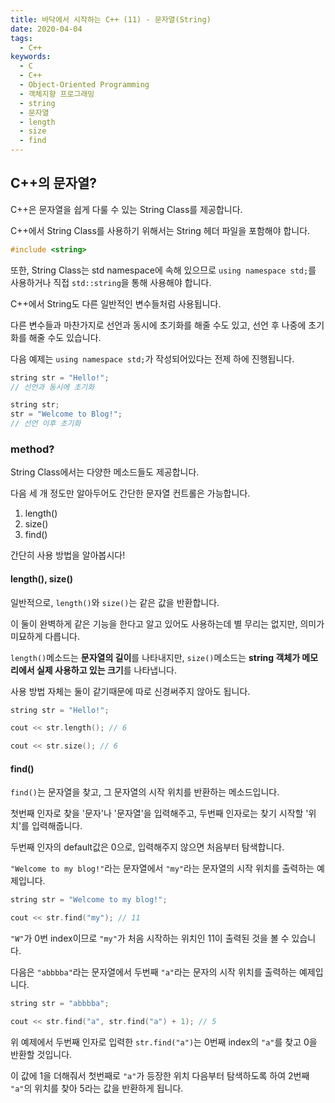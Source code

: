 ```yaml
---
title: 바닥에서 시작하는 C++ (11) - 문자열(String)
date: 2020-04-04
tags:
  - C++
keywords:
  - C
  - C++
  - Object-Oriented Programming
  - 객체지향 프로그래밍
  - string
  - 문자열
  - length
  - size
  - find
---
```


## C++의 문자열?

C++은 문자열을 쉽게 다룰 수 있는 String Class를 제공합니다.

C++에서 String Class를 사용하기 위해서는 String 헤더 파일을 포함해야 합니다.

```cpp
#include <string>
```

또한, String Class는 std namespace에 속해 있으므로 `using namespace std;`를 사용하거나 직접 `std::string`을 통해 사용해야 합니다.

C++에서 String도 다른 일반적인 변수들처럼 사용됩니다.

다른 변수들과 마찬가지로 선언과 동시에 초기화를 해줄 수도 있고, 선언 후 나중에 초기화를 해줄 수도 있습니다.

다음 예제는 `using namespace std;`가 작성되어있다는 전제 하에 진행됩니다.

```cpp
string str = "Hello!";
// 선언과 동시에 초기화

string str;
str = "Welcome to Blog!";
// 선언 이후 초기화
```

### method?

String Class에서는 다양한 메소드들도 제공합니다.

다음 세 개 정도만 알아두어도 간단한 문자열 컨트롤은 가능합니다.

1. length()
2. size()
3. find()

간단히 사용 방법을 알아봅시다!

#### length(), size()

일반적으로, `length()`와 `size()`는 같은 값을 반환합니다.

이 둘이 완벽하게 같은 기능을 한다고 알고 있어도 사용하는데 별 무리는 없지만, 의미가 미묘하게 다릅니다.

`length()`메소드는 **문자열의 길이**를 나타내지만, `size()`메소드는 **string 객체가 메모리에서 실제 사용하고 있는 크기**를 나타냅니다.

사용 방법 자체는 둘이 같기때문에 따로 신경써주지 않아도 됩니다.

```cpp
string str = "Hello!";

cout << str.length(); // 6

cout << str.size(); // 6
```

#### find()

`find()`는 문자열을 찾고, 그 문자열의 시작 위치를 반환하는 메소드입니다.

첫번째 인자로 찾을 '문자'나 '문자열'을 입력해주고, 두번째 인자로는 찾기 시작할 '위치'를 입력해줍니다.

두번째 인자의 default값은 0으로, 입력해주지 않으면 처음부터 탐색합니다.

`"Welcome to my blog!"`라는 문자열에서 `"my"`라는 문자열의 시작 위치를 출력하는 예제입니다.

```cpp
string str = "Welcome to my blog!";

cout << str.find("my"); // 11
```

`"W"`가 0번 index이므로 `"my"`가 처음 시작하는 위치인 11이 출력된 것을 볼 수 있습니다.

다음은 `"abbbba"`라는 문자열에서 두번째 `"a"`라는 문자의 시작 위치를 출력하는 예제입니다.

```cpp
string str = "abbbba";

cout << str.find("a", str.find("a") + 1); // 5
```

위 예제에서 두번째 인자로 입력한 `str.find("a")`는 0번째 index의 `"a"`를 찾고 0을 반환할 것입니다.

이 값에 1을 더해줘서 첫번째로 `"a"`가 등장한 위치 다음부터 탐색하도록 하여 2번째 `"a"`의 위치를 찾아 5라는 값을 반환하게 됩니다.
